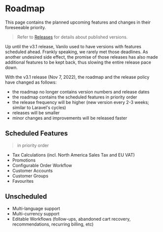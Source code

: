 # Roadmap

This page contains the planned upcoming features and changes in their foreseeable priority.

> Refer to [Releases](releases.md) for details about published versions.

Up until the v3.1 release, Vanilo used to have versions with features scheduled ahead.
Frankly speaking, we rarely met those deadlines. As another undesired side effect,
the promise of those releases has also made additional features to be kept back,
thus slowing the entire release pace down.

With the v3.1 release (Nov 7, 2022), the roadmap and the release policy have changed as follows:

- the roadmap no longer contains version numbers and release dates
- the roadmap contains the scheduled features in priority order 
- the release frequency will be higher (new version every 2-3 weeks; similar to Laravel's cycles)
- releases will be smaller
- minor changes and improvements will be released faster

## Scheduled Features

> in priority order

- Tax Calculations (incl. North America Sales Tax and EU VAT)
- Promotions
- Configurable Order Workflow
- Customer Accounts
- Customer Groups
- Favourites

## Unscheduled

- Multi-language support
- Multi-currency support
- Editable Workflows (follow-ups, abandoned cart recovery,
  recommendations, recurring billing, etc)
